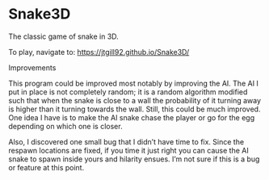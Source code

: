# Snake3D

The classic game of snake in 3D.

To play, navigate to: https://jtgill92.github.io/Snake3D/

Improvements

This program could be improved most notably by improving the AI. The AI I put in place is not completely random; it is a random algorithm modified such that when the snake is close to a wall the probability of it turning away is higher than it turning towards the wall. Still, this could be much improved. One idea I have is to make the AI snake chase the player or go for the egg depending on which one is closer.

Also, I discovered one small bug that I didn’t have time to fix. Since the respawn locations are fixed, if you time it just right you can cause the AI snake to spawn inside yours and hilarity ensues. I’m not sure if this is a bug or feature at this point.
